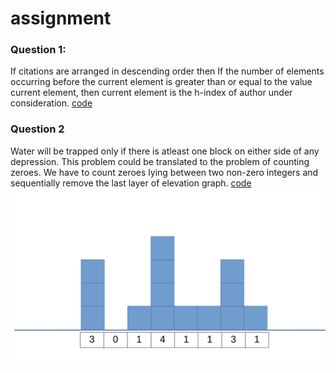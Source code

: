 # assignment

### Question 1:
If citations are arranged in descending order then 
If the number of elements occurring before the current element is greater than or equal to the value current element, then current element is the h-index of author under consideration. [code](https://github.com/nishantaMishra/assignment/blob/main/h-index-calculator.py)

### Question 2
Water will be trapped only if there is atleast one block on either side of any depression. 
This problem could be translated to the problem of counting zeroes. We have to count zeroes lying between two non-zero integers and sequentially remove the last layer of elevation graph. [code](https://github.com/nishantaMishra/assignment/blob/main/water-trap-calculator.py)
![myfile](waterTrapplog.gif)
